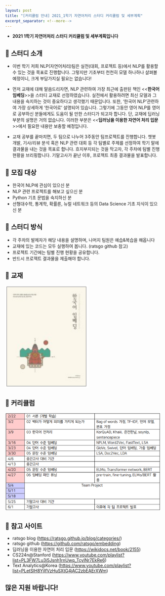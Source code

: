 ```yaml
---
layout: post
title: "[커리큘럼 안내] 2021_1학기 자연어처리 스터디 커리큘럼 및 세부계획"
excerpt_separator: <!--more-->
---
```


- **2021 1학기 자연어처리 스터디 커리큘럼 및 세부계획입니다**
<!--more-->

## 🔔 스터디 소개

- 이번 학기 저희 NLP(자연어처리)팀은 실전(대회, 프로젝트 등)에서 NLP를 활용할 수 있는 것을 목표로 진행합니다. 그렇지만 기초부터 천천히 모델 하나하나 살펴볼 예정이니, 크게 부담가지실 필요는 없습니다!

- 먼저 교재에 대해 말씀드리자면, NLP 관련하여 가장 최근에 출판된 책인 <<**한국어 임베딩**>>을 스터디 교재로 선정하였습니다. 실전에서 활용하려면 최신 모델과 그 내용을 숙지하는 것이 중요하다고 생각했기 때문입니다. 또한, ‘한국어 NLP’관련하여 가장 상세하게 ‘한국어로’ 설명되어 있습니다. 그렇기에 그동안 영어 NLP를 영어로 공부하신 분들에게도 도움이 될 만한 스터디가 되고자 합니다. 단, 교재에 딥러닝 부분의 설명은 거의 없습니다. 이러한 부분은 <<**딥러닝을 이용한 자연어 처리 입문**>>에서 필요한 내용만 보충할 예정입니다.

- 교재 공부를 끝마치면, 두 팀으로 나누어 3주동안 팀프로젝트를 진행합니다. 챗봇 개발, 기사/리뷰 분석 혹은 NLP 관련 대회 등 각 팀별로 주제를 선정하여 학기 말에 결과물을 내는 것을 목표로 합니다. 흐지부지되는 것을 막고자, 각 주차에 팀별 진행 현황을 브리핑합니다. 기말고사가 끝난 이후, 프로젝트 최종 결과물을 발표합니다.

## 🔔 모집 대상

- 한국어 NLP에 관심이 있으신 분
- NLP 관련 프로젝트를 해보고 싶으신 분
- Python 기초 문법을 숙지하신 분
- 선형대수학, 통계학, 확률론, 뉴럴 네트워크 등의 Data Science 기초 지식이 있으신 분

## 🔔 스터디 방식

- 각 주차의 발제자가 해당 내용을 설명하며, 나머지 팀원은 예습&복습을 해옵니다
- 교재에 있는 코드는 모두 실행하여 봅니다. (ratsgo github 참고)
- 프로젝트 기간에는 팀별 진행 현황을 공유합니다.
- 반드시 프로젝트 결과물을 제출해야 합니다.

## 🔔 교재

  <img src="/assets/img/2021_1_curriculum/nlpb.PNG">
  
## 🔔 커리큘럼
  
  <img src="/assets/img/2021_1_curriculum/nlp.PNG">

## 🔔 참고 사이트
- ratsgo blog (https://ratsgo.github.io/blog/categories/)
- ratsgo github (https://github.com/ratsgo/embedding)
- 딥러닝을 이용한 자연어 처리 입문 (https://wikidocs.net/book/2155)
- CS224n@Stanford (https://www.youtube.com/playlist?list=PL3FW7Lu3i5Jsnh1rnUwq_TcylNr7EkRe6)
- Text Analytics@Korea (https://www.youtube.com/playlist?list=PLetSlH8YjIfVzHuSXtG4jAC2zbEAErXWm)

## 많은 지원 바랍니다!
